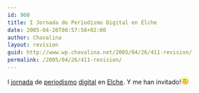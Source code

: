 ```yaml
---
id: 900
title: I Jornada de Periodismo Digital en Elche
date: 2005-04-26T08:57:58+02:00
author: Chavalina
layout: revision
guid: http://www.wp.chavalina.net/2005/04/26/411-revision/
permalink: /2005/04/26/411-revision/
---
```

I <a href="http://www.netdancerplanet.info/2005/04/invitado-como-suena-eso.html" target="_blank">jornada</a> de <a href="http://diariodeunjabali.com/archivos/categorias/periodismo/periodismo_digital_en_elche.html" target="_blank">periodismo</a> <a href="http://www.ecuaderno.com/archives/000655.php" target="_blank">digital</a> en <a href="http://www.caleidos.org/" target="_blank">Elche</a>. Y me han invitado!![emo](/imagenes/emoticonos/sonrisa.gif)